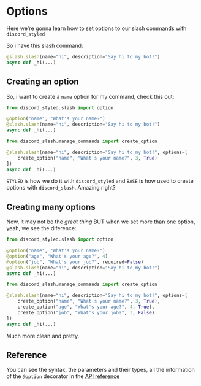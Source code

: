 # Options

Here we're gonna learn how to set options to our slash commands with `discord_styled`

So i have this slash command:

```py
@slash.slash(name="hi", description="Say hi to my bot!")
async def _hi(...)
```

## Creating an option

So, i want to create a `name` option for my command, check this out:

<CodeGroup>
<CodeGroupItem title="STYLED" active>

```py
from discord_styled.slash import option

@option("name", "What's your name?")
@slash.slash(name="hi", description="Say hi to my bot!")
async def _hi(...)
```

</CodeGroupItem>
<CodeGroupItem title="BASE">

```py
from discord_slash.manage_commands import create_option

@slash.slash(name="hi", description="Say hi to my bot!", options=[
    create_option("name", "What's your name?", 3, True)
])
async def _hi(...)
```

</CodeGroupItem>
</CodeGroup>

`STYLED` is how we do it with `discord_styled` and `BASE` is how used to create options with `discord_slash`. Amazing right?

## Creating many options

Now, it may not be the *great thing* BUT when we set more than one option, yeah, we see the diference:

<CodeGroup>
<CodeGroupItem title="STYLED" active>

```py
from discord_styled.slash import option

@option("name", "What's your name?")
@option("age", "What's your age?", 4)
@option("job", "What's your job?", required=False)
@slash.slash(name="hi", description="Say hi to my bot!")
async def _hi(...)
```
</CodeGroupItem>
<CodeGroupItem title="BASE">

```py
from discord_slash.manage_commands import create_option

@slash.slash(name="hi", description="Say hi to my bot!", options=[
    create_option("name", "What's your name?", 3, True),
    create_option("age", "What's your age?", 4, True),
    create_option("job", "What's your job?", 3, False)
])
async def _hi(...)
```
</CodeGroupItem>
</CodeGroup>

Much more clean and pretty.

## Reference

You can see the syntax, the parameters and their types, all the information of the `@option` decorator in the [API reference](api/slash.md#option-decorator)